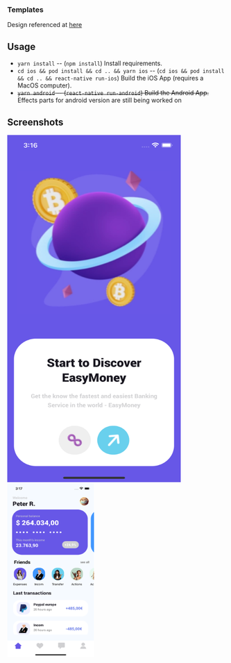 ### Templates

Design referenced at [here](https://dribbble.com/shots/16138857-Banking-App-Mobile-Design)

## Usage

- `yarn install` -- (`npm install`) Install requirements.
- `cd ios && pod install && cd .. && yarn ios` -- (`cd ios && pod install && cd .. && react-native run-ios`) Build the iOS App (requires a MacOS computer).
- ~~`yarn android` -- (`react-native run-android`) Build the Android App.~~ Effects parts for android version are still being worked on

## Screenshots

<img src="https://github.com/hungnt612/BankingApp/blob/master/screenshots/screen1.png" width="400" height="800" /> <img src="https://github.com/hungnt612/BankingApp/blob/master/screenshots/screen2.png" width="200" height="400" /> 
